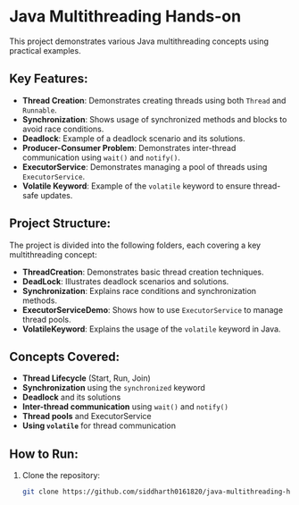 # Java Multithreading Hands-on

This project demonstrates various Java multithreading concepts using practical examples.

## Key Features:
- **Thread Creation**: Demonstrates creating threads using both `Thread` and `Runnable`.
- **Synchronization**: Shows usage of synchronized methods and blocks to avoid race conditions.
- **Deadlock**: Example of a deadlock scenario and its solutions.
- **Producer-Consumer Problem**: Demonstrates inter-thread communication using `wait()` and `notify()`.
- **ExecutorService**: Demonstrates managing a pool of threads using `ExecutorService`.
- **Volatile Keyword**: Example of the `volatile` keyword to ensure thread-safe updates.

## Project Structure:
The project is divided into the following folders, each covering a key multithreading concept:

- **ThreadCreation**: Demonstrates basic thread creation techniques.
- **DeadLock**: Illustrates deadlock scenarios and solutions.
- **Synchronization**: Explains race conditions and synchronization methods.
- **ExecutorServiceDemo**: Shows how to use `ExecutorService` to manage thread pools.
- **VolatileKeyword**: Explains the usage of the `volatile` keyword in Java.

## Concepts Covered:
- **Thread Lifecycle** (Start, Run, Join)
- **Synchronization** using the `synchronized` keyword
- **Deadlock** and its solutions
- **Inter-thread communication** using `wait()` and `notify()`
- **Thread pools** and ExecutorService
- **Using `volatile`** for thread communication

## How to Run:
1. Clone the repository:
   ```bash
   git clone https://github.com/siddharth0161820/java-multithreading-hands-on.git

